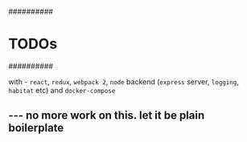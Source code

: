 ##########
# TODOs  #
##########

with - `react`, `redux`, `webpack 2`, `node` backend (`express` server, `logging`, `habitat` etc) and `docker-compose`


## --- no more work on this. let it be plain boilerplate 
